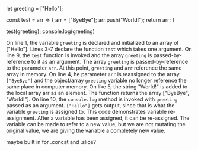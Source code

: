 let greeting = ["Hello"];

const test = arr => {
	arr = ["ByeBye"];
	arr.push("World!");
	return arr;
}

test(greeting);
console.log(greeting)

On line 1, the variable `greeting` is declared and initialized to an array of ["Hello"].  Lines 3-7 declare the function `test` which takes one argument.  On line 9, the `test` function is invoked and the array `greeting` is passed-by-reference to it as an argument.  The array `greeting` is passed-by-reference to the parameter `arr`.  At this point, `greeting` and `arr` reference the same array in memory.  On line 4, he parameter `arr` is reassigned to the array `["ByeBye"]` and the object/array `greeting` variable no longer reference the same place in computer memory.  On like 5, the string "World!" is added to the local array arr as an element.  The function returns the array ["ByeBye", "World!"].  On line 10, the `console.log` method is invoked with `greeting` passed as an argument.  `["Hello"]` gets output, since that is what the variable `greeting` is assigned to.  This code demonstrates variable re-assignment.  After a variable has been assigned, it can be re-assigned. The variable can be made to refer to a new value, but we are not mutating the original value, we are giving the variable a completely new value.


maybe built in for .concat and .slice?

